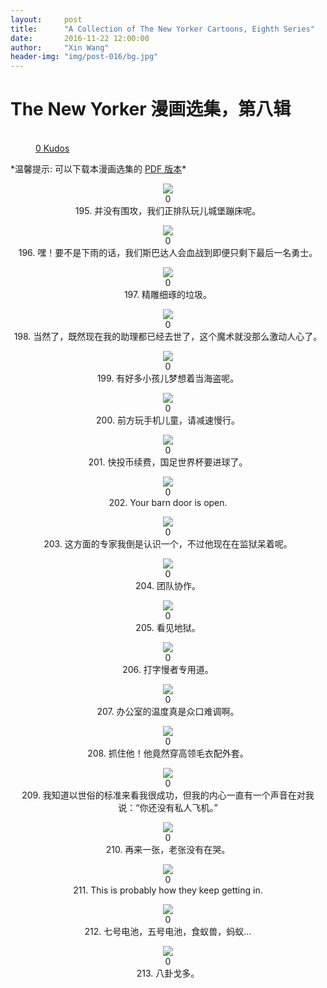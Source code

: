 ```yaml
---
layout:     post
title:      "A Collection of The New Yorker Cartoons, Eighth Series"
date:       2016-11-22 12:00:00
author:     "Xin Wang"
header-img: "img/post-016/bg.jpg"
---
```


# The New Yorker 漫画选集，第八辑

<figure class="kudo kudoable" data-id="1">
    <a class="kudobject">
        <div class="opening">
            <div class="circle">&nbsp;</div>
        </div>
    </a>
    <a href="#kudo" class="count">
        <span class="num">0</span>
        <span class="txt">Kudos</span>
    </a>
</figure>

<p>
*温馨提示: 可以下载本漫画选集的 <a href="{{ site.baseurl }}/PDFs/A-collection-of-The-New-Yorker-Cartoons-season-8.pdf">PDF 版本</a>*
</p>

<p><center>
<img src="{{ site.baseurl }}/img/post-016/bouncy_castle.jpg">
<div class="like">
<div class="my-like" id="heart_195" data-reblog="{{{ page.url | prepend: site.baseurl | replace: '//', '/' }}" data-id="195"></div>
<div class="count"><label id="195">0</label></div>
<div class="caption"><span class="caption text-muted">195. 并没有围攻，我们正排队玩儿城堡蹦床呢。</span></div>
</div>
<script src="/js/likes.js"></script>
<script>
	likepostRef.child(slugify(window.location.pathname + "195")).on('value', function(snapshot){
	    if(snapshot){
	        var article = snapshot.val();
	        var likeCount = 0;
	        if(article){
	            for(var prop in article.likes){
	                likeCount++;
	            }
	        }
	        if(snapshot.child('likes').child(wilddogAuthData.auth.uid).val())
	        {
	        	var myLike = document.getElementById("heart_195"),
	        		frame = document.getElementById( 'my-like-frame' ),
		            command = 'like',
		            reblog = myLike.getAttribute( 'data-reblog' ),
		            id = myLike.getAttribute( 'data-id' ),
		            oauth = reblog.slice( -8 );
		        frame.src = 'http://www.tumblr.com/' + command + '/' + oauth + '?id=' + id;
		        myLike.className = 'my-liked';
	        }
	        document.getElementById("195").innerHTML = likeCount;
	    }
	});
</script>
</center></p>

<p><center>
<img src="{{ site.baseurl }}/img/post-016/last_Spartan.jpg">
<div class="like">
<div class="my-like" id="heart_196" data-reblog="{{{ page.url | prepend: site.baseurl | replace: '//', '/' }}" data-id="196"></div>
<div class="count"><label id="196">0</label></div>
<div class="caption"><span class="caption text-muted">196. 嘿！要不是下雨的话，我们斯巴达人会血战到即便只剩下最后一名勇士。</span></div>
</div>
<script src="/js/likes.js"></script>
<script>
	likepostRef.child(slugify(window.location.pathname + "196")).on('value', function(snapshot){
	    if(snapshot){
	        var article = snapshot.val();
	        var likeCount = 0;
	        if(article){
	            for(var prop in article.likes){
	                likeCount++;
	            }
	        }
	        if(snapshot.child('likes').child(wilddogAuthData.auth.uid).val())
	        {
	        	var myLike = document.getElementById("heart_196"),
	        		frame = document.getElementById( 'my-like-frame' ),
		            command = 'like',
		            reblog = myLike.getAttribute( 'data-reblog' ),
		            id = myLike.getAttribute( 'data-id' ),
		            oauth = reblog.slice( -8 );
		        frame.src = 'http://www.tumblr.com/' + command + '/' + oauth + '?id=' + id;
		        myLike.className = 'my-liked';
	        }
	        document.getElementById("196").innerHTML = likeCount;
	    }
	});
</script>
</center></p>

<p><center>
<img src="{{ site.baseurl }}/img/post-016/beautiful_trash.jpg">
<div class="like">
<div class="my-like" id="heart_197" data-reblog="{{{ page.url | prepend: site.baseurl | replace: '//', '/' }}" data-id="197"></div>
<div class="count"><label id="197">0</label></div>
<div class="caption"><span class="caption text-muted">197. 精雕细琢的垃圾。</span></div>
</div>
<script src="/js/likes.js"></script>
<script>
	likepostRef.child(slugify(window.location.pathname + "197")).on('value', function(snapshot){
	    if(snapshot){
	        var article = snapshot.val();
	        var likeCount = 0;
	        if(article){
	            for(var prop in article.likes){
	                likeCount++;
	            }
	        }
	        if(snapshot.child('likes').child(wilddogAuthData.auth.uid).val())
	        {
	        	var myLike = document.getElementById("heart_197"),
	        		frame = document.getElementById( 'my-like-frame' ),
		            command = 'like',
		            reblog = myLike.getAttribute( 'data-reblog' ),
		            id = myLike.getAttribute( 'data-id' ),
		            oauth = reblog.slice( -8 );
		        frame.src = 'http://www.tumblr.com/' + command + '/' + oauth + '?id=' + id;
		        myLike.className = 'my-liked';
	        }
	        document.getElementById("197").innerHTML = likeCount;
	    }
	});
</script>
</center></p>

<p><center>
<img src="{{ site.baseurl }}/img/post-016/not_as_exciting.jpg">
<div class="like">
<div class="my-like" id="heart_198" data-reblog="{{{ page.url | prepend: site.baseurl | replace: '//', '/' }}" data-id="198"></div>
<div class="count"><label id="198">0</label></div>
<div class="caption"><span class="caption text-muted">198. 当然了，既然现在我的助理都已经去世了，这个魔术就没那么激动人心了。</span></div>
</div>
<script src="/js/likes.js"></script>
<script>
	likepostRef.child(slugify(window.location.pathname + "198")).on('value', function(snapshot){
	    if(snapshot){
	        var article = snapshot.val();
	        var likeCount = 0;
	        if(article){
	            for(var prop in article.likes){
	                likeCount++;
	            }
	        }
	        if(snapshot.child('likes').child(wilddogAuthData.auth.uid).val())
	        {
	        	var myLike = document.getElementById("heart_198"),
	        		frame = document.getElementById( 'my-like-frame' ),
		            command = 'like',
		            reblog = myLike.getAttribute( 'data-reblog' ),
		            id = myLike.getAttribute( 'data-id' ),
		            oauth = reblog.slice( -8 );
		        frame.src = 'http://www.tumblr.com/' + command + '/' + oauth + '?id=' + id;
		        myLike.className = 'my-liked';
	        }
	        document.getElementById("198").innerHTML = likeCount;
	    }
	});
</script>
</center></p>

<p><center>
<img src="{{ site.baseurl }}/img/post-016/love_being_a_pirate.jpg">
<div class="like">
<div class="my-like" id="heart_199" data-reblog="{{{ page.url | prepend: site.baseurl | replace: '//', '/' }}" data-id="199"></div>
<div class="count"><label id="199">0</label></div>
<div class="caption"><span class="caption text-muted">199. 有好多小孩儿梦想着当海盗呢。</span></div>
</div>
<script src="/js/likes.js"></script>
<script>
	likepostRef.child(slugify(window.location.pathname + "199")).on('value', function(snapshot){
	    if(snapshot){
	        var article = snapshot.val();
	        var likeCount = 0;
	        if(article){
	            for(var prop in article.likes){
	                likeCount++;
	            }
	        }
	        if(snapshot.child('likes').child(wilddogAuthData.auth.uid).val())
	        {
	        	var myLike = document.getElementById("heart_199"),
	        		frame = document.getElementById( 'my-like-frame' ),
		            command = 'like',
		            reblog = myLike.getAttribute( 'data-reblog' ),
		            id = myLike.getAttribute( 'data-id' ),
		            oauth = reblog.slice( -8 );
		        frame.src = 'http://www.tumblr.com/' + command + '/' + oauth + '?id=' + id;
		        myLike.className = 'my-liked';
	        }
	        document.getElementById("199").innerHTML = likeCount;
	    }
	});
</script>
</center></p>

<p><center>
<img src="{{ site.baseurl }}/img/post-016/distracted_children.jpg">
<div class="like">
<div class="my-like" id="heart_200" data-reblog="{{{ page.url | prepend: site.baseurl | replace: '//', '/' }}" data-id="200"></div>
<div class="count"><label id="200">0</label></div>
<div class="caption"><span class="caption text-muted">200. 前方玩手机儿童，请减速慢行。</span></div>
</div>
<script src="/js/likes.js"></script>
<script>
	likepostRef.child(slugify(window.location.pathname + "200")).on('value', function(snapshot){
	    if(snapshot){
	        var article = snapshot.val();
	        var likeCount = 0;
	        if(article){
	            for(var prop in article.likes){
	                likeCount++;
	            }
	        }
	        if(snapshot.child('likes').child(wilddogAuthData.auth.uid).val())
	        {
	        	var myLike = document.getElementById("heart_200"),
	        		frame = document.getElementById( 'my-like-frame' ),
		            command = 'like',
		            reblog = myLike.getAttribute( 'data-reblog' ),
		            id = myLike.getAttribute( 'data-id' ),
		            oauth = reblog.slice( -8 );
		        frame.src = 'http://www.tumblr.com/' + command + '/' + oauth + '?id=' + id;
		        myLike.className = 'my-liked';
	        }
	        document.getElementById("200").innerHTML = likeCount;
	    }
	});
</script>
</center></p>

<p><center>
<img src="{{ site.baseurl }}/img/post-016/coin-operated.jpg">
<div class="like">
<div class="my-like" id="heart_201" data-reblog="{{{ page.url | prepend: site.baseurl | replace: '//', '/' }}" data-id="201"></div>
<div class="count"><label id="201">0</label></div>
<div class="caption"><span class="caption text-muted">201. 快投币续费，国足世界杯要进球了。</span></div>
</div>
<script src="/js/likes.js"></script>
<script>
	likepostRef.child(slugify(window.location.pathname + "201")).on('value', function(snapshot){
	    if(snapshot){
	        var article = snapshot.val();
	        var likeCount = 0;
	        if(article){
	            for(var prop in article.likes){
	                likeCount++;
	            }
	        }
	        if(snapshot.child('likes').child(wilddogAuthData.auth.uid).val())
	        {
	        	var myLike = document.getElementById("heart_201"),
	        		frame = document.getElementById( 'my-like-frame' ),
		            command = 'like',
		            reblog = myLike.getAttribute( 'data-reblog' ),
		            id = myLike.getAttribute( 'data-id' ),
		            oauth = reblog.slice( -8 );
		        frame.src = 'http://www.tumblr.com/' + command + '/' + oauth + '?id=' + id;
		        myLike.className = 'my-liked';
	        }
	        document.getElementById("201").innerHTML = likeCount;
	    }
	});
</script>
</center></p>

<p><center>
<img src="{{ site.baseurl }}/img/post-016/barn_door_is_open.jpg">
<div class="like">
<div class="my-like" id="heart_202" data-reblog="{{{ page.url | prepend: site.baseurl | replace: '//', '/' }}" data-id="202"></div>
<div class="count"><label id="202">0</label></div>
<div class="caption"><span class="caption text-muted">202. Your barn door is open.</span></div>
</div>
<script src="/js/likes.js"></script>
<script>
	likepostRef.child(slugify(window.location.pathname + "202")).on('value', function(snapshot){
	    if(snapshot){
	        var article = snapshot.val();
	        var likeCount = 0;
	        if(article){
	            for(var prop in article.likes){
	                likeCount++;
	            }
	        }
	        if(snapshot.child('likes').child(wilddogAuthData.auth.uid).val())
	        {
	        	var myLike = document.getElementById("heart_202"),
	        		frame = document.getElementById( 'my-like-frame' ),
		            command = 'like',
		            reblog = myLike.getAttribute( 'data-reblog' ),
		            id = myLike.getAttribute( 'data-id' ),
		            oauth = reblog.slice( -8 );
		        frame.src = 'http://www.tumblr.com/' + command + '/' + oauth + '?id=' + id;
		        myLike.className = 'my-liked';
	        }
	        document.getElementById("202").innerHTML = likeCount;
	    }
	});
</script>
</center></p>

<p><center>
<img src="{{ site.baseurl }}/img/post-016/expert_in_prison.jpg">
<div class="like">
<div class="my-like" id="heart_203" data-reblog="{{{ page.url | prepend: site.baseurl | replace: '//', '/' }}" data-id="203"></div>
<div class="count"><label id="203">0</label></div>
<div class="caption"><span class="caption text-muted">203. 这方面的专家我倒是认识一个，不过他现在在监狱呆着呢。</span></div>
</div>
<script src="/js/likes.js"></script>
<script>
	likepostRef.child(slugify(window.location.pathname + "203")).on('value', function(snapshot){
	    if(snapshot){
	        var article = snapshot.val();
	        var likeCount = 0;
	        if(article){
	            for(var prop in article.likes){
	                likeCount++;
	            }
	        }
	        if(snapshot.child('likes').child(wilddogAuthData.auth.uid).val())
	        {
	        	var myLike = document.getElementById("heart_203"),
	        		frame = document.getElementById( 'my-like-frame' ),
		            command = 'like',
		            reblog = myLike.getAttribute( 'data-reblog' ),
		            id = myLike.getAttribute( 'data-id' ),
		            oauth = reblog.slice( -8 );
		        frame.src = 'http://www.tumblr.com/' + command + '/' + oauth + '?id=' + id;
		        myLike.className = 'my-liked';
	        }
	        document.getElementById("203").innerHTML = likeCount;
	    }
	});
</script>
</center></p>

<p><center>
<img src="{{ site.baseurl }}/img/post-016/teamwork.jpg">
<div class="like">
<div class="my-like" id="heart_204" data-reblog="{{{ page.url | prepend: site.baseurl | replace: '//', '/' }}" data-id="204"></div>
<div class="count"><label id="204">0</label></div>
<div class="caption"><span class="caption text-muted">204. 团队协作。</span></div>
</div>
<script src="/js/likes.js"></script>
<script>
	likepostRef.child(slugify(window.location.pathname + "204")).on('value', function(snapshot){
	    if(snapshot){
	        var article = snapshot.val();
	        var likeCount = 0;
	        if(article){
	            for(var prop in article.likes){
	                likeCount++;
	            }
	        }
	        if(snapshot.child('likes').child(wilddogAuthData.auth.uid).val())
	        {
	        	var myLike = document.getElementById("heart_204"),
	        		frame = document.getElementById( 'my-like-frame' ),
		            command = 'like',
		            reblog = myLike.getAttribute( 'data-reblog' ),
		            id = myLike.getAttribute( 'data-id' ),
		            oauth = reblog.slice( -8 );
		        frame.src = 'http://www.tumblr.com/' + command + '/' + oauth + '?id=' + id;
		        myLike.className = 'my-liked';
	        }
	        document.getElementById("204").innerHTML = likeCount;
	    }
	});
</script>
</center></p>

<p><center>
<img src="{{ site.baseurl }}/img/post-016/see_the_hell.jpg">
<div class="like">
<div class="my-like" id="heart_205" data-reblog="{{{ page.url | prepend: site.baseurl | replace: '//', '/' }}" data-id="205"></div>
<div class="count"><label id="205">0</label></div>
<div class="caption"><span class="caption text-muted">205. 看见地狱。</span></div>
</div>
<script src="/js/likes.js"></script>
<script>
	likepostRef.child(slugify(window.location.pathname + "205")).on('value', function(snapshot){
	    if(snapshot){
	        var article = snapshot.val();
	        var likeCount = 0;
	        if(article){
	            for(var prop in article.likes){
	                likeCount++;
	            }
	        }
	        if(snapshot.child('likes').child(wilddogAuthData.auth.uid).val())
	        {
	        	var myLike = document.getElementById("heart_205"),
	        		frame = document.getElementById( 'my-like-frame' ),
		            command = 'like',
		            reblog = myLike.getAttribute( 'data-reblog' ),
		            id = myLike.getAttribute( 'data-id' ),
		            oauth = reblog.slice( -8 );
		        frame.src = 'http://www.tumblr.com/' + command + '/' + oauth + '?id=' + id;
		        myLike.className = 'my-liked';
	        }
	        document.getElementById("205").innerHTML = likeCount;
	    }
	});
</script>
</center></p>

<p><center>
<img src="{{ site.baseurl }}/img/post-016/slow_texter.jpg">
<div class="like">
<div class="my-like" id="heart_206" data-reblog="{{{ page.url | prepend: site.baseurl | replace: '//', '/' }}" data-id="206"></div>
<div class="count"><label id="206">0</label></div>
<div class="caption"><span class="caption text-muted">206. 打字慢者专用道。</span></div>
</div>
<script src="/js/likes.js"></script>
<script>
	likepostRef.child(slugify(window.location.pathname + "206")).on('value', function(snapshot){
	    if(snapshot){
	        var article = snapshot.val();
	        var likeCount = 0;
	        if(article){
	            for(var prop in article.likes){
	                likeCount++;
	            }
	        }
	        if(snapshot.child('likes').child(wilddogAuthData.auth.uid).val())
	        {
	        	var myLike = document.getElementById("heart_206"),
	        		frame = document.getElementById( 'my-like-frame' ),
		            command = 'like',
		            reblog = myLike.getAttribute( 'data-reblog' ),
		            id = myLike.getAttribute( 'data-id' ),
		            oauth = reblog.slice( -8 );
		        frame.src = 'http://www.tumblr.com/' + command + '/' + oauth + '?id=' + id;
		        myLike.className = 'my-liked';
	        }
	        document.getElementById("206").innerHTML = likeCount;
	    }
	});
</script>
</center></p>

<p><center>
<img src="{{ site.baseurl }}/img/post-016/office_temperature.jpg">
<div class="like">
<div class="my-like" id="heart_207" data-reblog="{{{ page.url | prepend: site.baseurl | replace: '//', '/' }}" data-id="207"></div>
<div class="count"><label id="207">0</label></div>
<div class="caption"><span class="caption text-muted">207. 办公室的温度真是众口难调啊。</span></div>
</div>
<script src="/js/likes.js"></script>
<script>
	likepostRef.child(slugify(window.location.pathname + "207")).on('value', function(snapshot){
	    if(snapshot){
	        var article = snapshot.val();
	        var likeCount = 0;
	        if(article){
	            for(var prop in article.likes){
	                likeCount++;
	            }
	        }
	        if(snapshot.child('likes').child(wilddogAuthData.auth.uid).val())
	        {
	        	var myLike = document.getElementById("heart_207"),
	        		frame = document.getElementById( 'my-like-frame' ),
		            command = 'like',
		            reblog = myLike.getAttribute( 'data-reblog' ),
		            id = myLike.getAttribute( 'data-id' ),
		            oauth = reblog.slice( -8 );
		        frame.src = 'http://www.tumblr.com/' + command + '/' + oauth + '?id=' + id;
		        myLike.className = 'my-liked';
	        }
	        document.getElementById("207").innerHTML = likeCount;
	    }
	});
</script>
</center></p>

<p><center>
<img src="{{ site.baseurl }}/img/post-016/turtleneck.jpg">
<div class="like">
<div class="my-like" id="heart_208" data-reblog="{{{ page.url | prepend: site.baseurl | replace: '//', '/' }}" data-id="208"></div>
<div class="count"><label id="208">0</label></div>
<div class="caption"><span class="caption text-muted">208. 抓住他！他竟然穿高领毛衣配外套。</span></div>
</div>
<script src="/js/likes.js"></script>
<script>
	likepostRef.child(slugify(window.location.pathname + "208")).on('value', function(snapshot){
	    if(snapshot){
	        var article = snapshot.val();
	        var likeCount = 0;
	        if(article){
	            for(var prop in article.likes){
	                likeCount++;
	            }
	        }
	        if(snapshot.child('likes').child(wilddogAuthData.auth.uid).val())
	        {
	        	var myLike = document.getElementById("heart_208"),
	        		frame = document.getElementById( 'my-like-frame' ),
		            command = 'like',
		            reblog = myLike.getAttribute( 'data-reblog' ),
		            id = myLike.getAttribute( 'data-id' ),
		            oauth = reblog.slice( -8 );
		        frame.src = 'http://www.tumblr.com/' + command + '/' + oauth + '?id=' + id;
		        myLike.className = 'my-liked';
	        }
	        document.getElementById("208").innerHTML = likeCount;
	    }
	});
</script>
</center></p>

<p><center>
<img src="{{ site.baseurl }}/img/post-016/private_plane.jpg">
<div class="like">
<div class="my-like" id="heart_209" data-reblog="{{{ page.url | prepend: site.baseurl | replace: '//', '/' }}" data-id="209"></div>
<div class="count"><label id="209">0</label></div>
<div class="caption"><span class="caption text-muted">209. 我知道以世俗的标准来看我很成功，但我的内心一直有一个声音在对我说：“你还没有私人飞机。”</span></div>
</div>
<script src="/js/likes.js"></script>
<script>
	likepostRef.child(slugify(window.location.pathname + "209")).on('value', function(snapshot){
	    if(snapshot){
	        var article = snapshot.val();
	        var likeCount = 0;
	        if(article){
	            for(var prop in article.likes){
	                likeCount++;
	            }
	        }
	        if(snapshot.child('likes').child(wilddogAuthData.auth.uid).val())
	        {
	        	var myLike = document.getElementById("heart_209"),
	        		frame = document.getElementById( 'my-like-frame' ),
		            command = 'like',
		            reblog = myLike.getAttribute( 'data-reblog' ),
		            id = myLike.getAttribute( 'data-id' ),
		            oauth = reblog.slice( -8 );
		        frame.src = 'http://www.tumblr.com/' + command + '/' + oauth + '?id=' + id;
		        myLike.className = 'my-liked';
	        }
	        document.getElementById("209").innerHTML = likeCount;
	    }
	});
</script>
</center></p>

<p><center>
<img src="{{ site.baseurl }}/img/post-016/not_crying.jpg">
<div class="like">
<div class="my-like" id="heart_210" data-reblog="{{{ page.url | prepend: site.baseurl | replace: '//', '/' }}" data-id="210"></div>
<div class="count"><label id="210">0</label></div>
<div class="caption"><span class="caption text-muted">210. 再来一张，老张没有在哭。</span></div>
</div>
<script src="/js/likes.js"></script>
<script>
	likepostRef.child(slugify(window.location.pathname + "210")).on('value', function(snapshot){
	    if(snapshot){
	        var article = snapshot.val();
	        var likeCount = 0;
	        if(article){
	            for(var prop in article.likes){
	                likeCount++;
	            }
	        }
	        if(snapshot.child('likes').child(wilddogAuthData.auth.uid).val())
	        {
	        	var myLike = document.getElementById("heart_210"),
	        		frame = document.getElementById( 'my-like-frame' ),
		            command = 'like',
		            reblog = myLike.getAttribute( 'data-reblog' ),
		            id = myLike.getAttribute( 'data-id' ),
		            oauth = reblog.slice( -8 );
		        frame.src = 'http://www.tumblr.com/' + command + '/' + oauth + '?id=' + id;
		        myLike.className = 'my-liked';
	        }
	        document.getElementById("210").innerHTML = likeCount;
	    }
	});
</script>
</center></p>

<p><center>
<img src="{{ site.baseurl }}/img/post-016/keep_getting_in.jpg">
<div class="like">
<div class="my-like" id="heart_211" data-reblog="{{{ page.url | prepend: site.baseurl | replace: '//', '/' }}" data-id="211"></div>
<div class="count"><label id="211">0</label></div>
<div class="caption"><span class="caption text-muted">211. This is probably how they keep getting in.</span></div>
</div>
<script src="/js/likes.js"></script>
<script>
	likepostRef.child(slugify(window.location.pathname + "211")).on('value', function(snapshot){
	    if(snapshot){
	        var article = snapshot.val();
	        var likeCount = 0;
	        if(article){
	            for(var prop in article.likes){
	                likeCount++;
	            }
	        }
	        if(snapshot.child('likes').child(wilddogAuthData.auth.uid).val())
	        {
	        	var myLike = document.getElementById("heart_211"),
	        		frame = document.getElementById( 'my-like-frame' ),
		            command = 'like',
		            reblog = myLike.getAttribute( 'data-reblog' ),
		            id = myLike.getAttribute( 'data-id' ),
		            oauth = reblog.slice( -8 );
		        frame.src = 'http://www.tumblr.com/' + command + '/' + oauth + '?id=' + id;
		        myLike.className = 'my-liked';
	        }
	        document.getElementById("211").innerHTML = likeCount;
	    }
	});
</script>
</center></p>

<p><center>
<img src="{{ site.baseurl }}/img/post-016/noahs_ark.jpg">
<div class="like">
<div class="my-like" id="heart_212" data-reblog="{{{ page.url | prepend: site.baseurl | replace: '//', '/' }}" data-id="212"></div>
<div class="count"><label id="212">0</label></div>
<div class="caption"><span class="caption text-muted">212. 七号电池，五号电池，食蚁兽，蚂蚁...</span></div>
</div>
<script src="/js/likes.js"></script>
<script>
	likepostRef.child(slugify(window.location.pathname + "212")).on('value', function(snapshot){
	    if(snapshot){
	        var article = snapshot.val();
	        var likeCount = 0;
	        if(article){
	            for(var prop in article.likes){
	                likeCount++;
	            }
	        }
	        if(snapshot.child('likes').child(wilddogAuthData.auth.uid).val())
	        {
	        	var myLike = document.getElementById("heart_212"),
	        		frame = document.getElementById( 'my-like-frame' ),
		            command = 'like',
		            reblog = myLike.getAttribute( 'data-reblog' ),
		            id = myLike.getAttribute( 'data-id' ),
		            oauth = reblog.slice( -8 );
		        frame.src = 'http://www.tumblr.com/' + command + '/' + oauth + '?id=' + id;
		        myLike.className = 'my-liked';
	        }
	        document.getElementById("212").innerHTML = likeCount;
	    }
	});
</script>
</center></p>

<p><center>
<img src="{{ site.baseurl }}/img/post-016/yenta_godot.jpg">
<div class="like">
<div class="my-like" id="heart_213" data-reblog="{{{ page.url | prepend: site.baseurl | replace: '//', '/' }}" data-id="213"></div>
<div class="count"><label id="213">0</label></div>
<div class="caption"><span class="caption text-muted">213. 八卦戈多。</span></div>
</div>
<script src="/js/likes.js"></script>
<script>
	likepostRef.child(slugify(window.location.pathname + "213")).on('value', function(snapshot){
	    if(snapshot){
	        var article = snapshot.val();
	        var likeCount = 0;
	        if(article){
	            for(var prop in article.likes){
	                likeCount++;
	            }
	        }
	        if(snapshot.child('likes').child(wilddogAuthData.auth.uid).val())
	        {
	        	var myLike = document.getElementById("heart_213"),
	        		frame = document.getElementById( 'my-like-frame' ),
		            command = 'like',
		            reblog = myLike.getAttribute( 'data-reblog' ),
		            id = myLike.getAttribute( 'data-id' ),
		            oauth = reblog.slice( -8 );
		        frame.src = 'http://www.tumblr.com/' + command + '/' + oauth + '?id=' + id;
		        myLike.className = 'my-liked';
	        }
	        document.getElementById("213").innerHTML = likeCount;
	    }
	});
</script>
</center></p>